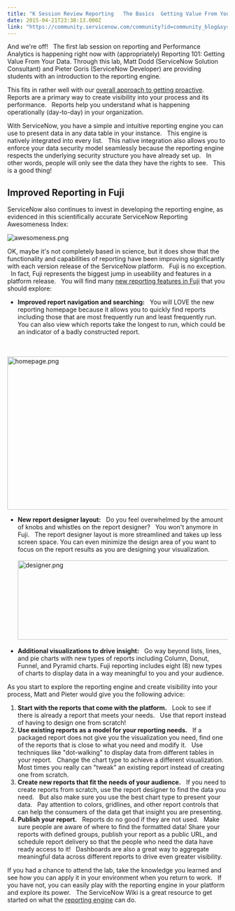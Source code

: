 ```yaml
---
title: "K Session Review Reporting   The Basics  Getting Value From Your Data"
date: 2015-04-21T23:38:13.000Z
link: "https://community.servicenow.com/community?id=community_blog&sys_id=f71ee26ddbd0dbc01dcaf3231f96191c"
---
```

<p>And we're off!   The first lab session on reporting and Performance Analytics is happening right now with (appropriately) Reporting 101: Getting Value From Your Data. Through this lab, Matt Dodd (ServiceNow Solution Consultant) and Pieter Goris (ServiceNow Developer) are providing students with an introduction to the reporting engine.</p><p></p><p>This fits in rather well with our <a title="" _jive_internal="true" href="/community/knowledge-user-conference/knowledge15/network/blog/2015/04/19/your-journey-to-process-improvement-with-performance-analytics">overall approach to getting proactive</a>.   Reports are a primary way to create visibility into your process and its performance.   Reports help you understand what is happening operationally (day-to-day) in your organization.</p><p></p><p>With ServiceNow, you have a simple and intuitive reporting engine you can use to present data in any data table in your instance.   This engine is natively integrated into every list.   This native integration also allows you to enforce your data security model seamlessly because the reporting engine respects the underlying security structure you have already set up.   In other words, people will only see the data they have the rights to see.   This is a good thing!</p><p></p><h2>Improved Reporting in Fuji</h2><p></p><p>ServiceNow also continues to invest in developing the reporting engine, as evidenced in this scientifically accurate ServiceNow Reporting Awesomeness Index:</p><p></p><p><img   alt="awesomeness.png" class="image-0 jive-image" src="7cb7f7f9db905fc03eb27a9e0f9619b2.iix" style="max-width: 620px; height: auto;"/></p><p></p><p>OK, maybe it's not completely based in science, but it does show that the functionality and capabilities of reporting have been improving significantly with each version release of the ServiceNow platform.   Fuji is no exception.   In fact, Fuji represents the biggest jump in useability and features in a platform release.   You will find many <a title="ki.servicenow.com/index.php?title=Reporting#Fuji" href="http://wiki.servicenow.com/index.php?title=Reporting#Fuji">new reporting features in Fuji</a> that you should explore:</p><p></p><ul style="list-style-type: disc;"><li><strong>Improved report navigation and searching:</strong>   You will LOVE the new reporting homepage because it allows you to quickly find reports including those that are most frequently run and least frequently run.   You can also view which reports take the longest to run, which could be an indicator of a badly constructed report.<br/><br/></li></ul><p>               <img   alt="homepage.png" class="image-1 jive-image" src="eecb154adb1cd344e9737a9e0f961935.iix" style="height: 350px; width: 620px;"/></p><ul style="list-style-type: disc;"><li><strong>New report designer layout:</strong>   Do you feel overwhelmed by the amount of knobs and whistles on the report designer?   You won't anymore in Fuji.   The report designer layout is more streamlined and takes up less screen space. You can even minimize the design area of you want to focus on the report results as you are designing your visualization.<br/><br/><img   alt="designer.png" class="image-0 jive-image" src="3fc77846dbdc5f048c8ef4621f96196b.iix" style="height: 181px; width: 620px;"/></li></ul><p></p><ul style="list-style-type: disc;"><li><strong>Additional visualizations to drive insight:</strong>   Go way beyond lists, lines, and pie charts with new types of reports including Column, Donut, Funnel, and Pyramid charts. Fuji reporting includes eight (8) new types of charts to display data in a way meaningful to you and your audience.</li></ul><p></p><p>As you start to explore the reporting engine and create visibility into your process, Matt and Pieter would give you the following advice:</p><p></p><ol style="list-style-type: decimal;"><li><strong>Start with the reports that come with the platform.</strong>   Look to see if there is already a report that meets your needs.   Use that report instead of having to design one from scratch!</li><li><strong>Use existing reports as a model for your reporting needs.</strong>   If a packaged report does not give you the visualization you need, find one of the reports that is close to what you need and modify it.   Use techniques like "dot-walking" to display data from different tables in your report.   Change the chart type to achieve a different visualization.   Most times you really can "tweak" an existing report instead of creating one from scratch.</li><li><strong>Create new reports that fit the needs of your audience.</strong>   If you need to create reports from scratch, use the report designer to find the data you need.   But also make sure you use the best chart type to present your data.   Pay attention to colors, gridlines, and other report controls that can help the consumers of the data get that insight you are presenting.</li><li><strong>Publish your report.</strong>   Reports do no good if they are not used.   Make sure people are aware of where to find the formatted data! Share your reports with defined groups, publish your report as a public URL, and schedule report delivery so that the people who need the data have ready access to it!   Dashboards are also a great way to aggregate meaningful data across different reports to drive even greater visibility.</li></ol><p></p><p>If you had a chance to attend the lab, take the knowledge you learned and see how you can apply it in your environment when you return to work.   If you have not, you can easily play with the reporting engine in your platform and explore its power.   The ServiceNow Wiki is a great resource to get started on what the <a title="ki.servicenow.com/index.php?title=Reporting#Video_Tutorial" href="http://wiki.servicenow.com/index.php?title=Reporting#Video_Tutorial">reporting engine</a> can do.</p>